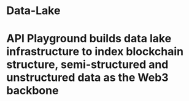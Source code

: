 # Data-Lake
# API Playground builds data lake infrastructure to index blockchain structure, semi-structured and unstructured data as the Web3 backbone
